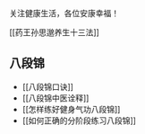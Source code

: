 关注健康生活，各位安康幸福！

[[药王孙思邈养生十三法]]

## 八段锦

- [[八段锦口诀]]
- [[八段锦中医诠释]]
- [[怎样练好健身气功八段锦]]
- [[如何正确的分阶段练习八段锦]]